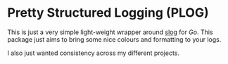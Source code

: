 # Pretty Structured Logging (PLOG)

This is just a very simple light-weight wrapper around [slog](https://go.dev/blog/slog) for _Go_. 
This package just aims to bring some nice colours and formatting to your logs.

I also just wanted consistency across my different projects.
